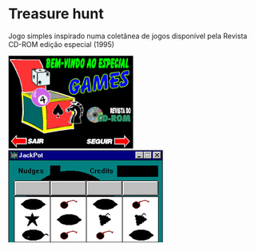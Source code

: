 # Treasure hunt
Jogo simples inspirado numa coletânea de jogos disponível pela Revista CD-ROM edição especial (1995)

<img src="img/ref2.jpg" width="250px" /> <img src="img/ref.jpg" />
